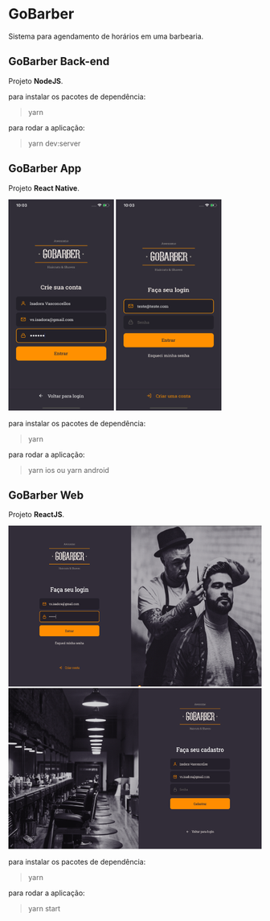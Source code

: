 # GoBarber

Sistema para agendamento de horários em uma barbearia.

## GoBarber Back-end
Projeto **NodeJS**.

para instalar os pacotes de dependência:
> yarn

para rodar a aplicação:
> yarn dev:server

## GoBarber App
Projeto **React Native**.

<img src="https://github.com/isadoravs/GoBarber/blob/master/app.png" width="210" height="420"/>  <img src="https://github.com/isadoravs/GoBarber/blob/master/app1.png" width="210" height="420"/>

para instalar os pacotes de dependência:
> yarn

para rodar a aplicação:
> yarn ios ou yarn android

## GoBarber Web
Projeto **ReactJS**.

<img src="https://github.com/isadoravs/GoBarber/blob/master/web.png" width="550" height="320"/>  
<img src="https://github.com/isadoravs/GoBarber/blob/master/web1.png" width="550" height="320"/>

para instalar os pacotes de dependência:
> yarn

para rodar a aplicação:
> yarn start

